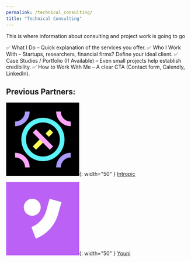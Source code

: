 ```yaml
---
permalink: /technical_consulting/
title: "Technical Consulting"
---
```


This is where information about consulting and project work is going to go 

✅ What I Do – Quick explanation of the services you offer.
✅ Who I Work With – Startups, researchers, financial firms? Define your ideal client.
✅ Case Studies / Portfolio (If Available) – Even small projects help establish credibility.
✅ How to Work With Me – A clear CTA (Contact form, Calendly, LinkedIn).

## Previous Partners: 

![Image](/assets/images/intropic_io_logo.jpeg){: width="50" } [Intropic](https://intropic.io/)

![Image](/assets/images/youni_tbc_logo.jpeg){: width="50" } [Youni](https://theyouniapp.com/)
